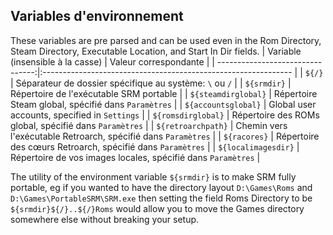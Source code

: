 ## Variables d'environnement

These variables are pre parsed and can be used even in the Rom Directory, Steam Directory, Executable Location, and Start In Dir fields.
| Variable (insensible à la casse) | Valeur correspondante |
| --------------------------------:|:-------------------------------------------------------------- |
| `${/}` | Séparateur de dossier spécifique au système: `\` ou `/` |
| `${srmdir}` | Répertoire de l'exécutable SRM portable |
| `${steamdirglobal}` | Répertoire Steam global, spécifié dans `Paramètres` |
| `${accountsglobal}` | Global user accounts, specified in `Settings` |
| `${romsdirglobal}` | Répertoire des ROMs global, spécifié dans `Paramètres` |
| `${retroarchpath}` | Chemin vers l'exécutable Retroarch, spécifié dans `Paramètres` |
| `${racores}` | Répertoire des cœurs Retroarch, spécifié dans `Paramètres` |
| `${localimagesdir}` | Répertoire de vos images locales, spécifié dans `Paramètres` |

The utility of the environment variable `${srmdir}` is to make SRM fully portable, eg if you wanted to have the directory layout `D:\Games\Roms` and `D:\Games\PortableSRM\SRM.exe` then setting the field Roms Directory to be `${srmdir}${/}..${/}Roms` would allow you to move the Games directory somewhere else without breaking your setup.
